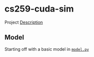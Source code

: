 # cs259-cuda-sim

Project [Description](https://polyarch.github.io/cs259/05-miniproj-2/)

## Model

Starting off with a basic model in [`model.py`](model.py)
